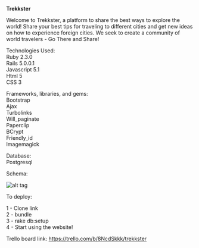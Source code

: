 <strong>Trekkster</strong>

Welcome to Trekkster, a platform to share the best ways to explore the world! Share your best tips 
for traveling to different cities and get new ideas on how to experience foreign cities.  We seek 
to create a community of world travelers - Go There and Share!

Technologies Used: <br>
Ruby 2.3.0 <br>
Rails 5.0.0.1 <br>
Javascript 5.1 <br>
Html 5 <br>
CSS 3 

Frameworks, libraries, and gems: <br>
Bootstrap<br>
Ajax<br>
Turbolinks <br>
Will_paginate<br>
Paperclip<br>
BCrypt<br>
Friendly_id<br>
Imagemagick

Database: <br>
Postgresql

Schema: 

![alt tag](http://i.imgur.com/4oywWmr.png)

To deploy: 

1 - Clone link <br>
2 - bundle <br> 
3 - rake db:setup <br> 
4 - Start using the website!

Trello board link:
https://trello.com/b/8NcdSkkk/trekkster
